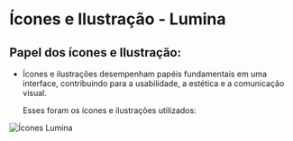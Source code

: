 # Ícones e Ilustração - Lumina

## Papel dos ícones e Ilustração:

- Ícones e ilustrações desempenham papéis fundamentais em uma interface, contribuindo para a usabilidade, a estética e a comunicação visual.

  Esses foram os ícones e ilustrações utilizados:
<p align="center">
  
![Ícones Lumina](https://github.com/user-attachments/assets/f4e29201-50da-4b7a-a3c2-2ab805d6f853) 
</p>

